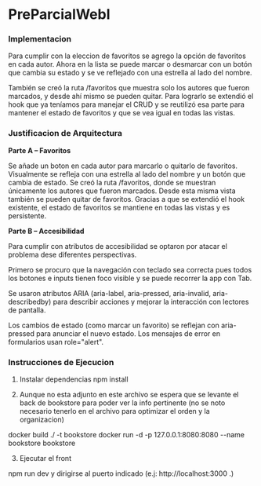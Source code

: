 # PreParcialWebI

### Implementacion 

Para cumplir con la eleccion de favoritos se agrego la opción de favoritos en cada autor. Ahora en la lista se puede marcar o desmarcar con un botón que cambia su estado y se ve reflejado con una estrella al lado del nombre. 

También se creó la ruta /favoritos que muestra solo los autores que fueron marcados, y desde ahí mismo se pueden quitar. Para lograrlo se extendió el hook que ya teníamos para manejar el CRUD y se reutilizó esa parte para mantener el estado de favoritos y que se vea igual en todas las vistas.

### Justificacion de Arquitectura

**Parte A – Favoritos**

Se añade un boton en cada autor para marcarlo o quitarlo de favoritos. Visualmente se refleja con una estrella al lado del nombre y un botón que cambia de estado.
Se creó la ruta /favoritos, donde se muestran únicamente los autores que fueron marcados. Desde esta misma vista también se pueden quitar de favoritos. Gracias a que se extendió el hook existente, el estado de favoritos se mantiene en todas las vistas y es persistente.

**Parte B – Accesibilidad**

Para cumplir con atributos de accesibilidad se optaron por atacar el problema dese diferentes perspectivas.

Primero se procuro que la navegación con teclado sea correcta pues todos los botones e inputs tienen foco visible y se puede recorrer la app con Tab.

Se usaron atributos ARIA (aria-label, aria-pressed, aria-invalid, aria-describedby) para describir acciones y mejorar la interacción con lectores de pantalla.

Los cambios de estado (como marcar un favorito) se reflejan con aria-pressed para anunciar el nuevo estado. Los mensajes de error en formularios usan role="alert".

### Instrucciones de Ejecucion

1. Instalar dependencias
npm install

2. Aunque no esta adjunto en este archivo se espera que se levante el back de bookstore para poder ver la info pertinente (no se noto necesario tenerlo en el archivo para optimizar el orden y la organizacion)

docker build ./ -t bookstore
docker run -d -p 127.0.0.1:8080:8080 --name bookstore bookstore

3. Ejecutar el front

npm run dev
y dirigirse al puerto indicado (e.j: http://localhost:3000
.)


